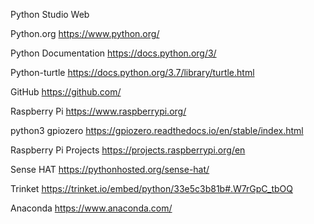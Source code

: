Python Studio Web


Python.org 
 https://www.python.org/

Python Documentation 
https://docs.python.org/3/

Python-turtle
https://docs.python.org/3.7/library/turtle.html

GitHub
https://github.com/

Raspberry Pi
https://www.raspberrypi.org/

python3 gpiozero 
https://gpiozero.readthedocs.io/en/stable/index.html

Raspberry Pi Projects
https://projects.raspberrypi.org/en

Sense HAT
https://pythonhosted.org/sense-hat/

Trinket
https://trinket.io/embed/python/33e5c3b81b#.W7rGpC_tbOQ

Anaconda
https://www.anaconda.com/

